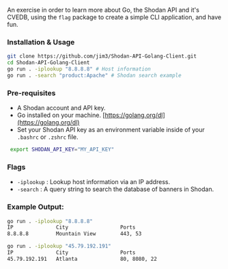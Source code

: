 An exercise in order to learn more about Go, the Shodan API and it's CVEDB, using the `flag` package to create a simple CLI application, and have fun.

### Installation & Usage
```bash
git clone https://github.com/jim3/Shodan-API-Golang-Client.git
cd Shodan-API-Golang-Client
go run . -iplookup "8.8.8.8" # Host information
go run . -search "product:Apache" # Shodan search example
```

### Pre-requisites
- A Shodan account and API key.
- Go installed on your machine. [https://golang.org/dl](https://golang.org/dl)
- Set your Shodan API key as an environment variable inside of your `.bashrc` or `.zshrc` file.

```bash
 export SHODAN_API_KEY="MY_API_KEY"
```

### Flags
- `-iplookup` : Lookup host information via an IP address.
- `-search` : A query string to search the database of banners in Shodan.

### Example Output:
```bash
go run . -iplookup "8.8.8.8"
IP              City                 Ports
8.8.8.8         Mountain View        443, 53

go run . -iplookup "45.79.192.191"
IP              City                 Ports
45.79.192.191   Atlanta              80, 8080, 22
```
